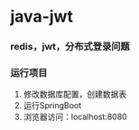 # java-jwt

### redis，jwt，分布式登录问题

### 运行项目
1. 修改数据库配置，创建数据表
2. 运行SpringBoot
3. 浏览器访问：localhost:8080
